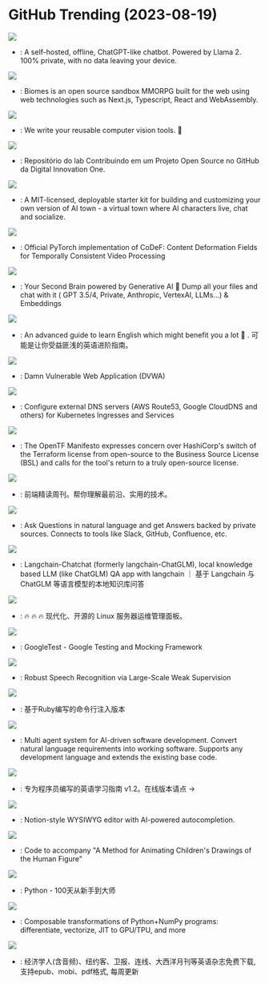 # GitHub Trending (2023-08-19)

![](https://img.shields.io/badge/TypeScript-New%201-green?style=flat-square&logo=appveyor)
- [](https://github.comundefined): A self-hosted, offline, ChatGPT-like chatbot. Powered by Llama 2. 100% private, with no data leaving your device.

![](https://img.shields.io/badge/TypeScript-New%20298-green?style=flat-square&logo=appveyor)
- [](https://github.comundefined): Biomes is an open source sandbox MMORPG built for the web using web technologies such as Next.js, Typescript, React and WebAssembly.

![](https://img.shields.io/badge/Python-New%20347-green?style=flat-square&logo=appveyor)
- [](https://github.comundefined): We write your reusable computer vision tools. 💜

![](https://img.shields.io/badge/none-New%20155-green?style=flat-square&logo=appveyor)
- [](https://github.comundefined): Repositório do lab Contribuindo em um Projeto Open Source no GitHub da Digital Innovation One.

![](https://img.shields.io/badge/TypeScript-New%20158-green?style=flat-square&logo=appveyor)
- [](https://github.comundefined): A MIT-licensed, deployable starter kit for building and customizing your own version of AI town - a virtual town where AI characters live, chat and socialize.

![](https://img.shields.io/badge/Python-New%20226-green?style=flat-square&logo=appveyor)
- [](https://github.comundefined): Official PyTorch implementation of CoDeF: Content Deformation Fields for Temporally Consistent Video Processing

![](https://img.shields.io/badge/TypeScript-New%2044-green?style=flat-square&logo=appveyor)
- [](https://github.comundefined): Your Second Brain powered by Generative AI 🧠 Dump all your files and chat with it ( GPT 3.5/4, Private, Anthropic, VertexAI, LLMs...) & Embeddings

![](https://img.shields.io/badge/none-New%2088-green?style=flat-square&logo=appveyor)
- [](https://github.comundefined): An advanced guide to learn English which might benefit you a lot 🎉 . 可能是让你受益匪浅的英语进阶指南。

![](https://img.shields.io/badge/PHP-New%2025-green?style=flat-square&logo=appveyor)
- [](https://github.comundefined): Damn Vulnerable Web Application (DVWA)

![](https://img.shields.io/badge/Go-New%203-green?style=flat-square&logo=appveyor)
- [](https://github.comundefined): Configure external DNS servers (AWS Route53, Google CloudDNS and others) for Kubernetes Ingresses and Services

![](https://img.shields.io/badge/HTML-New%20258-green?style=flat-square&logo=appveyor)
- [](https://github.comundefined): The OpenTF Manifesto expresses concern over HashiCorp's switch of the Terraform license from open-source to the Business Source License (BSL) and calls for the tool's return to a truly open-source license.

![](https://img.shields.io/badge/JavaScript-New%2029-green?style=flat-square&logo=appveyor)
- [](https://github.comundefined): 前端精读周刊。帮你理解最前沿、实用的技术。

![](https://img.shields.io/badge/Python-New%2019-green?style=flat-square&logo=appveyor)
- [](https://github.comundefined): Ask Questions in natural language and get Answers backed by private sources. Connects to tools like Slack, GitHub, Confluence, etc.

![](https://img.shields.io/badge/Python-New%2043-green?style=flat-square&logo=appveyor)
- [](https://github.comundefined): Langchain-Chatchat (formerly langchain-ChatGLM), local knowledge based LLM (like ChatGLM) QA app with langchain ｜ 基于 Langchain 与 ChatGLM 等语言模型的本地知识库问答

![](https://img.shields.io/badge/Go-New%20110-green?style=flat-square&logo=appveyor)
- [](https://github.comundefined): 🔥 🔥 🔥 现代化、开源的 Linux 服务器运维管理面板。

![](https://img.shields.io/badge/C%2B%2B-New%2042-green?style=flat-square&logo=appveyor)
- [](https://github.comundefined): GoogleTest - Google Testing and Mocking Framework

![](https://img.shields.io/badge/Python-New%2056-green?style=flat-square&logo=appveyor)
- [](https://github.comundefined): Robust Speech Recognition via Large-Scale Weak Supervision

![](https://img.shields.io/badge/Shell-New%2015-green?style=flat-square&logo=appveyor)
- [](https://github.comundefined): 基于Ruby编写的命令行注入版本

![](https://img.shields.io/badge/Python-New%2050-green?style=flat-square&logo=appveyor)
- [](https://github.comundefined): Multi agent system for AI-driven software development. Convert natural language requirements into working software. Supports any development language and extends the existing base code.

![](https://img.shields.io/badge/none-New%2047-green?style=flat-square&logo=appveyor)
- [](https://github.comundefined): 专为程序员编写的英语学习指南 v1.2。在线版本请点 ->

![](https://img.shields.io/badge/TypeScript-New%2026-green?style=flat-square&logo=appveyor)
- [](https://github.comundefined): Notion-style WYSIWYG editor with AI-powered autocompletion.

![](https://img.shields.io/badge/Python-New%2072-green?style=flat-square&logo=appveyor)
- [](https://github.comundefined): Code to accompany "A Method for Animating Children's Drawings of the Human Figure"

![](https://img.shields.io/badge/Python-New%2022-green?style=flat-square&logo=appveyor)
- [](https://github.comundefined): Python - 100天从新手到大师

![](https://img.shields.io/badge/Python-New%2019-green?style=flat-square&logo=appveyor)
- [](https://github.comundefined): Composable transformations of Python+NumPy programs: differentiate, vectorize, JIT to GPU/TPU, and more

![](https://img.shields.io/badge/CSS-New%2076-green?style=flat-square&logo=appveyor)
- [](https://github.comundefined): 经济学人(含音频)、纽约客、卫报、连线、大西洋月刊等英语杂志免费下载,支持epub、mobi、pdf格式, 每周更新

